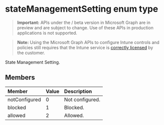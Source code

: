 ﻿# stateManagementSetting enum type

> **Important:** APIs under the / beta version in Microsoft Graph are in preview and are subject to change. Use of these APIs in production applications is not supported.

> **Note:** Using the Microsoft Graph APIs to configure Intune controls and policies still requires that the Intune service is [correctly licensed](https://go.microsoft.com/fwlink/?linkid=839381) by the customer.

State Management Setting.
## Members
|Member|Value|Description|
|:---|:---|:---|
|notConfigured|0|Not configured.|
|blocked|1|Blocked.|
|allowed|2|Allowed.|





